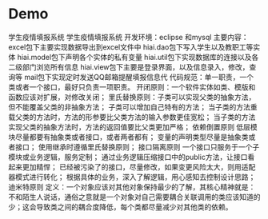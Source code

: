 # Demo
学生疫情填报系统 学生疫情填报系统 
开发环境：eclipse 和mysql 
主要内容： 
excel包下主要实现数据导出到excel文件中 
hiai.dao包下写入学生以及教职工等实体 
hiai.model包下声明各个实体的私有变量 
hiai.util包下实现数据库的连接以及各二级部门浏览所有信息 
hiai.view包下主要是登录界面，以及信息录入，修改，查询等 
mail包下实现定时发送QQ邮箱提醒填报信息代
代码规范：单一职责，一个类或者一个接口，最好只负责一项职责。 
开闭原则：一个软件实体如类、模版和函数应该对扩展，对修改关闭； 
里氏替换原则：子类可以实现父类的抽象方法，但不能覆盖父类的非抽象方法；
子类可以增加自己特有的方法；
当子类的方法重载父类的方法时，方法的形参要比父类方法的输入参数更佳宽松；
当子类的方法实现父类的抽象方法时，方法的返回值要比父类更加严格； 依赖倒置原则 低层模块尽量都要有抽象类或者接口，或者两者都有；
变量的声明类型尽量是抽象类或者接口；
使用继承时遵循里氏替换原则； 接口隔离原则
一个接口只服务于一个子模块或业务逻辑，服务定制；
通过业务逻辑压缩接口中的public方法，让接口看起来更加精悍；
已经被污染了的接口，尽量修改，如果变更风险太大，则用适配器模式进行转化；
根据具体的业务，深入了解逻辑，用心感知去控制设计思路； 迪米特原则 定义：一个对象应该对其他对象保持最少的了解，其核心精神就是：不和陌生人说话，通俗之意就是一个对象对自己需要耦合关联调用的类应该知道的少；这会导致类之间的耦合度降低，每个类都尽量减少对其他类的依赖。
